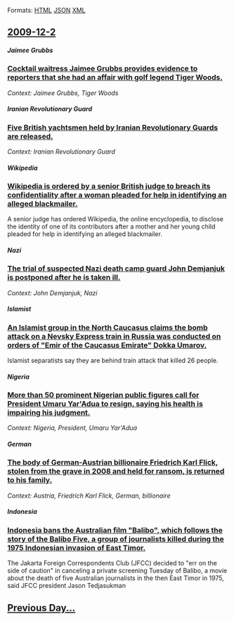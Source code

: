 
Formats: [HTML](2009/12/2/index.html)  [JSON](2009/12/2/index.json)  [XML](2009/12/2/index.xml)  

## [2009-12-2](/news/2009/12/2/index.md)

##### Jaimee Grubbs
### [ Cocktail waitress Jaimee Grubbs provides evidence to reporters that she had an affair with golf legend Tiger Woods. ](/news/2009/12/2/cocktail-waitress-jaimee-grubbs-provides-evidence-to-reporters-that-she-had-an-affair-with-golf-legend-tiger-woods.md)
_Context: Jaimee Grubbs, Tiger Woods_

##### Iranian Revolutionary Guard
### [ Five British yachtsmen held by Iranian Revolutionary Guards are released. ](/news/2009/12/2/five-british-yachtsmen-held-by-iranian-revolutionary-guards-are-released.md)
_Context: Iranian Revolutionary Guard_

##### Wikipedia
### [ Wikipedia is ordered by a senior British judge to breach its confidentiality after a woman pleaded for help in identifying an alleged blackmailer. ](/news/2009/12/2/wikipedia-is-ordered-by-a-senior-british-judge-to-breach-its-confidentiality-after-a-woman-pleaded-for-help-in-identifying-an-alleged-black.md)
A senior judge has ordered Wikipedia, the online encyclopedia, to disclose the identity of one of its contributors after a mother and her young child pleaded for help in identifying an alleged blackmailer.

##### Nazi
### [ The trial of suspected Nazi death camp guard John Demjanjuk is postponed after he is taken ill. ](/news/2009/12/2/the-trial-of-suspected-nazi-death-camp-guard-john-demjanjuk-is-postponed-after-he-is-taken-ill.md)
_Context: John Demjanjuk, Nazi_

##### Islamist
### [ An Islamist group in the North Caucasus claims the bomb attack on a Nevsky Express train in Russia was conducted on orders of "Emir of the Caucasus Emirate" Dokka Umarov. ](/news/2009/12/2/an-islamist-group-in-the-north-caucasus-claims-the-bomb-attack-on-a-nevsky-express-train-in-russia-was-conducted-on-orders-of-emir-of-the.md)
Islamist separatists say they are behind train attack that killed 26 people.

##### Nigeria
### [ More than 50 prominent Nigerian public figures call for President Umaru Yar'Adua to resign, saying his health is impairing his judgment. ](/news/2009/12/2/more-than-50-prominent-nigerian-public-figures-call-for-president-umaru-yar-adua-to-resign-saying-his-health-is-impairing-his-judgment.md)
_Context: Nigeria, President, Umaru Yar'Adua_

##### German
### [ The body of German-Austrian billionaire Friedrich Karl Flick, stolen from the grave in 2008 and held for ransom, is returned to his family. ](/news/2009/12/2/the-body-of-german-austrian-billionaire-friedrich-karl-flick-stolen-from-the-grave-in-2008-and-held-for-ransom-is-returned-to-his-family.md)
_Context: Austria, Friedrich Karl Flick, German, billionaire_

##### Indonesia
### [ Indonesia bans the Australian film "Balibo", which follows the story of the Balibo Five, a group of journalists killed during the 1975 Indonesian invasion of East Timor. ](/news/2009/12/2/indonesia-bans-the-australian-film-balibo-which-follows-the-story-of-the-balibo-five-a-group-of-journalists-killed-during-the-1975-indo.md)
The Jakarta Foreign Correspondents Club (JFCC) decided to &quot;err on the side of caution&quot; in canceling a private screening Tuesday of Balibo, a movie about the death of five Australian journalists in the then East Timor in 1975, said JFCC president Jason Tedjasukman

## [Previous Day...](/news/2009/12/1/index.md)

